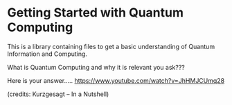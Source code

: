 # Getting Started with Quantum Computing

This is a library containing files to get a basic understanding of Quantum Information and Computing.

What is Quantum Computing and why it is relevant you ask???

Here is your answer..... https://www.youtube.com/watch?v=JhHMJCUmq28

(credits: Kurzgesagt – In a Nutshell)

